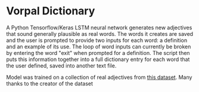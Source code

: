 # Vorpal Dictionary

A Python Tensorflow/Keras LSTM neural network generates new adjectives that sound generally plausible as real words. The words it creates are saved and the user is prompted to provide two inputs for each word: a definition and an example of its use. The loop of word inputs can currently be broken by entering the word "exit" when prompted for a definition. The script then puts this information together into a full dictionary entry for each word that the user defined, saved into another text file.

Model was trained on a collection of real adjectives from [this dataset](https://www.kaggle.com/jordansiem/adjectives-list). Many thanks to the creator of the dataset
